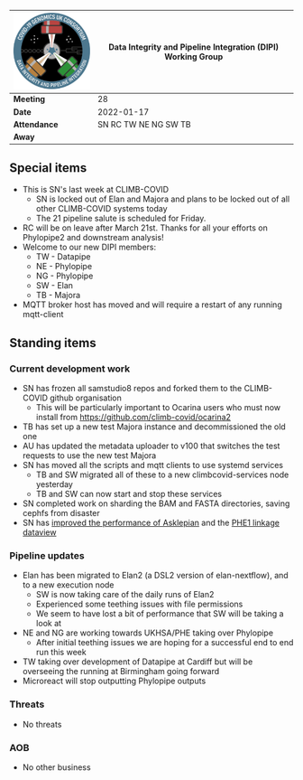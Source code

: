 | <img src="/assets/dipi.png" alt="DIPI Badge" width="150">      | Data Integrity and Pipeline Integration (DIPI) Working Group |
| -------------- | -------------------- |
| **Meeting**    | 28                   |
| **Date**       | 2022-01-17           |
| **Attendance** | SN RC TW NE NG SW TB |
| **Away**       |                      |


## Special items

* This is SN's last week at CLIMB-COVID
  * SN is locked out of Elan and Majora and plans to be locked out of all other CLIMB-COVID systems today
  * The 21 pipeline salute is scheduled for Friday.
* RC will be on leave after March 21st. Thanks for all your efforts on Phylopipe2 and downstream analysis!
* Welcome to our new DIPI members:
    * TW - Datapipe
    * NE - Phylopipe
    * NG - Phylopipe
    * SW - Elan
    * TB - Majora
* MQTT broker host has moved and will require a restart of any running mqtt-client

## Standing items

### Current development work

* SN has frozen all samstudio8 repos and forked them to the CLIMB-COVID github organisation
    * This will be particularly important to Ocarina users who must now install from https://github.com/climb-covid/ocarina2
* TB has set up a new test Majora instance and decommissioned the old one 
* AU has updated the metadata uploader to v100 that switches the test requests to use the new test Majora 
* SN has moved all the scripts and mqtt clients to use systemd services
  * TB and SW migrated all of these to a new climbcovid-services node yesterday
  * TB and SW can now start and stop these services
* SN completed work on sharding the BAM and FASTA directories, saving cephfs from disaster
* SN has [improved the performance of Asklepian](https://github.com/CLIMB-COVID/asklepian/commit/ab5faffd564512c357484122103a8d57a9471134) and the [PHE1 linkage dataview](https://github.com/CLIMB-COVID/majora2/commit/61255f246c2a95e59b040557d9068c68b041ff9b)

### Pipeline updates

* Elan has been migrated to Elan2 (a DSL2 version of elan-nextflow), and to a new execution node
  * SW is now taking care of the daily runs of Elan2
  * Experienced some teething issues with file permissions
  * We seem to have lost a bit of performance that SW will be taking a look at
* NE and NG are working towards UKHSA/PHE taking over Phylopipe
  * After initial teething issues we are hoping for a successful end to end run this week
* TW taking over development of Datapipe at Cardiff but will be overseeing the running at Birmingham going forward
* Microreact will stop outputting Phylopipe outputs

### Threats

* No threats

### AOB

* No other business
